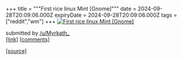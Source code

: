 +++
title = """First rice linux Mint [Gnome]"""
date = 2024-09-28T20:09:06.000Z
expiryDate = 2024-09-28T20:09:06.000Z
tags = ["reddit","wm"]
+++
[![First rice linux Mint [Gnome] ](https://preview.redd.it/gnkk04ffxlrd1.png?width=640&crop=smart&auto=webp&s=9324b16d656346f8f84fb0b9f6d1861b739441d6 "First rice linux Mint [Gnome] ")](https://www.reddit.com/r/unixporn/comments/1frmz1a/first_rice_linux_mint_gnome/)

submitted by [/u/Myrkath\_](https://www.reddit.com/user/Myrkath_)  
[\[link\]](https://i.redd.it/gnkk04ffxlrd1.png) [\[comments\]](https://www.reddit.com/r/unixporn/comments/1frmz1a/first_rice_linux_mint_gnome/)

[[source]](https://www.reddit.com/r/unixporn/comments/1frmz1a/first_rice_linux_mint_gnome/)
